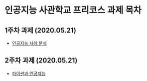 # 인공지능 사관학교 프리코스 과제 목차

## 1주차 과제 (2020.05.21)
- [인공지능 사례 분석 ](인공지능_기술_4가지.ipynb)


## 2주차 과제 (2020.05.21)
- [파이썬과 인공지능  ](인공지능_2주차.ipynb)
